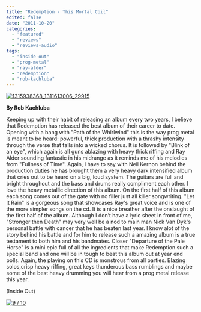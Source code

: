 ```yaml
---
title: "Redemption - This Mortal Coil"
edited: false
date: "2011-10-20"
categories:
  - "featured"
  - "reviews"
  - "reviews-audio"
tags:
  - "inside-out"
  - "prog-metal"
  - "ray-alder"
  - "redemption"
  - "rob-kachluba"
---
```


[![](http://www.hellbound.ca/wp-content/uploads/2011/10/1315938368_1311613006_29915.jpg "1315938368_1311613006_29915")](http://www.hellbound.ca/wp-content/uploads/2011/10/1315938368_1311613006_29915.jpg)

**By Rob Kachluba**

Keeping up with their habit of releasing an album every two years, I believe that Redemption has released the best album of their career to date. Opening with a bang with "Path of the Whirlwind" this is the way prog metal is meant to be heard: powerful, thick production with a thrashy intensity through the verse that falls into a wicked chorus. It is followed by "Blink of an eye", which again is all guns ablazing with heavy thick riffing and Ray Alder sounding fantastic in his midrange as it reminds me of his melodies from "Fullness of Time". Again, I have to say with Neil Kernon behind the production duties he has brought them a very heavy dark intensified album that cries out to be heard on a big, loud system. The guitars are full and bright throughout and the bass and drums really compliment each other. I love the heavy metallic direction of this album. On the first half of this album each song comes out of the gate with no filler just all killer songwriting. "Let It Rain" is a gorgeous song that showcases Ray's great voice and is one of the more simpler songs on the cd. It is a nice breather after the onslaught of the first half of the album. Although I don’t have a lyric sheet in front of me, "Stronger then Death" may very well be a nod to main man Nick Van Dyk's personal battle with cancer that he has beaten last year. I know alot of the story behind his battle and for him to release such a amazing album is a true testament to both him and his bandmates. Closer "Departure of the Pale Horse" is a mini epic full of all the ingredients that make Redemption such a special band and one will be in tough to beat this album out at year end polls. Again, the playing on this CD is monstrous from all parties. Blazing solos,crisp heavy riffing, great keys thunderous bass rumblings and maybe some of the best heavy drumming you will hear from a prog metal release this year.

(Inside Out)

[![](http://www.hellbound.ca/wp-content/uploads/2009/05/review9.png "9 / 10")](http://www.hellbound.ca/wp-content/uploads/2009/05/review9.png)
